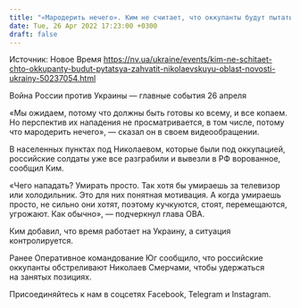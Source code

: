 ```yaml
---
title: "«Мародерить нечего». Ким не считает, что оккупанты будут пытаться захватить Николаевскую область"
date: Tue, 26 Apr 2022 17:23:00 +0300
draft: false
---
```

Источник: Новое Время https://nv.ua/ukraine/events/kim-ne-schitaet-chto-okkupanty-budut-pytatsya-zahvatit-nikolaevskuyu-oblast-novosti-ukrainy-50237054.html


 Война России против Украины — главные события 26 апреля

«Мы ожидаем, потому что должны быть готовы ко всему, и все копаем. Но перспектив их нападения не просматривается, в том числе, потому что мародерить нечего», — сказал он в своем видеообращении.

В населенных пунктах под Николаевом, которые были под оккупацией, российские солдаты уже все разграбили и вывезли в РФ ворованное, сообщил Ким.

«Чего нападать? Умирать просто. Так хотя бы умираешь за телевизор или холодильник. Это для них понятная мотивация. А когда умираешь просто, не сильно они хотят, поэтому кучкуются, стоят, перемещаются, угрожают. Как обычно», — подчеркнул глава ОВА.

Ким добавил, что время работает на Украину, а ситуация контролируется. 

Ранее Оперативное командование Юг сообщило, что российские оккупанты обстреливают Николаев Смерчами, чтобы удержаться на занятых позициях.

Присоединяйтесь к нам в соцсетях Facebook, Telegram и Instagram.
